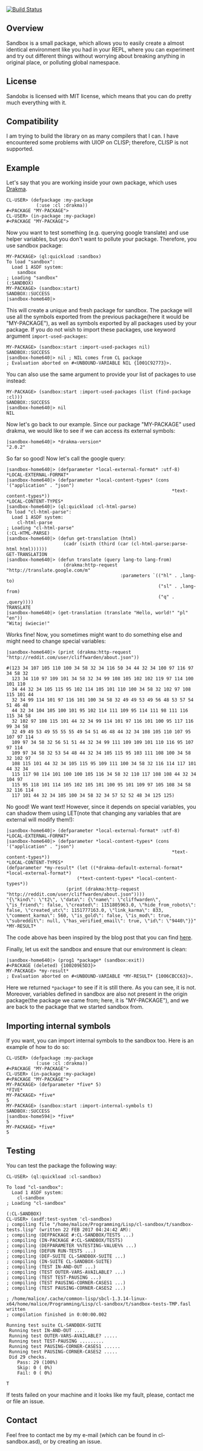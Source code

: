 [![Build Status](https://travis-ci.org/MatthewRock/cl-sandbox.svg?branch=master)](https://travis-ci.org/MatthewRock/cl-sandbox)

Overview
--------

Sandbox is a small package, which allows you to easily create a almost identical
environment like you had in your REPL, where you can experiment and try out different
things without worrying about breaking anything in original place, or polluting
global namespace.

License
--------

Sandobx is licensed with MIT license, which means that you can do pretty much everything with it.


Compatibility
--------

I am trying to build the library on as many compilers that I can. I have encountered some problems with UIOP on CLISP; therefore, CLISP is not supported.

Example
--------

Let's say that you are working inside your own package, which uses [Drakma](http://www.weitz.de/drakma/).

``` common-lisp
CL-USER> (defpackage :my-package
           (:use :cl :drakma))
#<PACKAGE "MY-PACKAGE">
CL-USER> (in-package :my-package)
#<PACKAGE "MY-PACKAGE">
```

Now you want to test something (e.g. querying google translate) and use helper variables, but you don't want to pollute your package. Therefore, you use sandbox package:

``` common-lisp
MY-PACKAGE> (ql:quickload :sandbox)
To load "sandbox":
  Load 1 ASDF system:
    sandbox
; Loading "sandbox"
(:SANDBOX)
MY-PACKAGE> (sandbox:start)
SANDBOX::SUCCESS
|sandbox-home640|>
```

This will create a unique and fresh package for sandbox. The package will use all the symbols exported from the previous package(here it would be "MY-PACKAGE"), as well as symbols exported by all packages used by your package. If you do not wish to import these packages, use keyword argument `import-used-packages`:

``` common-lisp
MY-PACKAGE> (sandbox:start :import-used-packages nil)
SANDBOX::SUCCESS
|sandbox-home640|> nil ; NIL comes from CL package
; Evaluation aborted on #<UNBOUND-VARIABLE NIL {1001C92773}>.
```

You can also use the same argument to provide your list of packages to use instead:

``` common-lisp
MY-PACKAGE> (sandbox:start :import-used-packages (list (find-package :cl)))
SANDBOX::SUCCESS
|sandbox-home640|> nil
NIL
```

Now let's go back to our example. Since our package "MY-PACKAGE" used drakma, we would like to see if we can access its external symbols:

``` common-lisp
|sandbox-home640|> *drakma-version*
"2.0.2"
```

So far so good! Now let's call the google query:

``` common-lisp
|sandbox-home640|> (defparameter *local-external-format* :utf-8)
*LOCAL-EXTERNAL-FORMAT*
|sandbox-home640|> (defparameter *local-content-types* (cons '("application" . "json")
                                                             *text-content-types*))
*LOCAL-CONTENT-TYPES*
|sandbox-home640|> (ql:quickload :cl-html-parse)
To load "cl-html-parse":
  Load 1 ASDF system:
    cl-html-parse
; Loading "cl-html-parse"
(:CL-HTML-PARSE)
|sandbox-home640|> (defun get-translation (html)
                     (cadr (sixth (third (car (cl-html-parse:parse-html html))))))
GET-TRANSLATION
|sandbox-home640|> (defun translate (query lang-to lang-from)
                     (drakma:http-request "http://translate.google.com/m"
                                          :parameters `(("hl" . ,lang-to)
                                                        ("sl" . ,lang-from)
                                                        ("q" . ,query))))
TRANSLATE
|sandbox-home640|> (get-translation (translate "Hello, world!" "pl" "en"))
"Witaj świecie!"
```

Works fine! Now, you sometimes might want to do something else and might need to change special variables:

``` common-lisp
|sandbox-home640|> (print (drakma:http-request "http://reddit.com/user/cliffwarden/about.json"))

#(123 34 107 105 110 100 34 58 32 34 116 50 34 44 32 34 100 97 116 97 34 58 32
  123 34 110 97 109 101 34 58 32 34 99 108 105 102 102 119 97 114 100 101 110
  34 44 32 34 105 115 95 102 114 105 101 110 100 34 58 32 102 97 108 115 101 44
  32 34 99 114 101 97 116 101 100 34 58 32 49 49 53 49 56 48 53 57 54 51 46 48
  44 32 34 104 105 100 101 95 102 114 111 109 95 114 111 98 111 116 115 34 58
  32 102 97 108 115 101 44 32 34 99 114 101 97 116 101 100 95 117 116 99 34 58
  32 49 49 53 49 55 55 55 49 54 51 46 48 44 32 34 108 105 110 107 95 107 97 114
  109 97 34 58 32 56 51 51 44 32 34 99 111 109 109 101 110 116 95 107 97 114
  109 97 34 58 32 53 54 48 44 32 34 105 115 95 103 111 108 100 34 58 32 102 97
  108 115 101 44 32 34 105 115 95 109 111 100 34 58 32 116 114 117 101 44 32 34
  115 117 98 114 101 100 100 105 116 34 58 32 110 117 108 108 44 32 34 104 97
  115 95 118 101 114 105 102 105 101 100 95 101 109 97 105 108 34 58 32 116 114
  117 101 44 32 34 105 100 34 58 32 34 57 52 52 48 34 125 125)
```

No good! We want text! However, since it depends on special variables, you can shadow them using LET(note that changing any variables that are external will modify them!):

``` common-lisp
|sandbox-home640|> (defparameter *local-external-format* :utf-8)
*LOCAL-EXTERNAL-FORMAT*
|sandbox-home640|> (defparameter *local-content-types* (cons '("application" . "json")
                                                             *text-content-types*))
*LOCAL-CONTENT-TYPES*
(defparameter *my-result* (let ((*drakma-default-external-format* *local-external-format*)
                          (*text-content-types* *local-content-types*))
                      (print (drakma:http-request "http://reddit.com/user/cliffwarden/about.json"))))
"{\"kind\": \"t2\", \"data\": {\"name\": \"cliffwarden\", \"is_friend\": false, \"created\": 1151805963.0, \"hide_from_robots\": false, \"created_utc\": 1151777163.0, \"link_karma\": 833, \"comment_karma\": 560, \"is_gold\": false, \"is_mod\": true, \"subreddit\": null, \"has_verified_email\": true, \"id\": \"9440\"}}"
*MY-RESULT*
```
The code above has been inspired by the blog post that you can find [here](http://thehelpfulhacker.net/2011/07/10/checking-your-reddit-karma-with-common-lisp/).

Finally, let us exit the sandbox and ensure that our environment is clean:

``` common-lisp
|sandbox-home640|> (prog1 *package* (sandbox:exit))
#<PACKAGE (deleted) {100209E5D3}>
MY-PACKAGE> *my-result*
; Evaluation aborted on #<UNBOUND-VARIABLE *MY-RESULT* {1006CBCC63}>.
```

Here we returned `*package*` to see if it is still there. As you can see, it is not. Moreover, variables defined in sandbox are also not present in the origin package(the package we came from; here, it is "MY-PACKAGE"), and we are back to the package that we started sandbox from.


Importing internal symbols
--------
If you want, you can import internal symbols to the sandbox too. Here is an example of how to do so:

``` common-lisp
CL-USER> (defpackage :my-package
           (:use :cl :drakma))
#<PACKAGE "MY-PACKAGE">
CL-USER> (in-package :my-package)
#<PACKAGE "MY-PACKAGE">
MY-PACKAGE> (defparameter *five* 5)
*FIVE*
MY-PACKAGE> *five*
5
MY-PACKAGE> (sandbox:start :import-internal-symbols t)
SANDBOX::SUCCESS
|sandbox-home594|> *five*
5
MY-PACKAGE> *five*
5
```

Testing
--------

You can test the package the following way:

``` common-lisp
CL-USER> (ql:quickload :cl-sandbox)

To load "cl-sandbox":
  Load 1 ASDF system:
    cl-sandbox
; Loading "cl-sandbox"

(:CL-SANDBOX)
CL-USER> (asdf:test-system 'cl-sandbox)
; compiling file "/home/malice/Programming/Lisp/cl-sandbox/t/sandbox-tests.lisp" (written 22 FEB 2017 04:24:42 AM):
; compiling (DEFPACKAGE #:CL-SANDBOX/TESTS ...)
; compiling (IN-PACKAGE #:CL-SANDBOX/TESTS)
; compiling (DEFPARAMETER %%TESTING-VALUE%% ...)
; compiling (DEFUN RUN-TESTS ...)
; compiling (DEF-SUITE CL-SANDBOX-SUITE ...)
; compiling (IN-SUITE CL-SANDBOX-SUITE)
; compiling (TEST IN-AND-OUT ...)
; compiling (TEST OUTER-VARS-AVAILABLE? ...)
; compiling (TEST TEST-PAUSING ...)
; compiling (TEST PAUSING-CORNER-CASES1 ...)
; compiling (TEST PAUSING-CORNER-CASES2 ...)

; /home/malice/.cache/common-lisp/sbcl-1.3.14-linux-x64/home/malice/Programming/Lisp/cl-sandbox/t/sandbox-tests-TMP.fasl written
; compilation finished in 0:00:00.002

Running test suite CL-SANDBOX-SUITE
 Running test IN-AND-OUT ....
 Running test OUTER-VARS-AVAILABLE? .....
 Running test TEST-PAUSING .........
 Running test PAUSING-CORNER-CASES1 ......
 Running test PAUSING-CORNER-CASES2 .....
 Did 29 checks.
    Pass: 29 (100%)
    Skip: 0 ( 0%)
    Fail: 0 ( 0%)

T
```

If tests failed on your machine and it looks like my fault, please, contact me or file an issue.

Contact
--------

Feel free to contact me by my e-mail (which can be found in cl-sandbox.asd), or by creating an issue.
